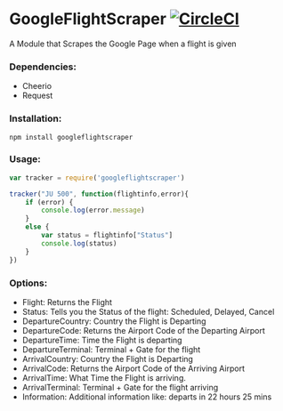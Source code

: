 # GoogleFlightScraper [![CircleCI](https://circleci.com/gh/MatejMecka/GoogleFlightScraper.svg?style=svg)](https://circleci.com/gh/MatejMecka/GoogleFlightScraper)
A Module that Scrapes the Google Page when a flight is given

### Dependencies:
- Cheerio
- Request

### Installation:

`npm install googleflightscraper`

### Usage:
```js
var tracker = require('googleflightscraper')

tracker("JU 500", function(flightinfo,error){
	if (error) {
		console.log(error.message)
	}
	else {
		var status = flightinfo["Status"]
		console.log(status)
	}
})

```

### Options:

* Flight: Returns the Flight
* Status: Tells you the Status of the flight: Scheduled, Delayed, Cancel
* DepartureCountry: Country the Flight is Departing
* DepartureCode: Returns the Airport Code of the Departing Airport
* DepartureTime: Time the Flight is departing
* DepartureTerminal: Terminal + Gate for the flight
* ArrivalCountry: Country the Flight is Departing
* ArrivalCode: Returns the Airport Code of the Arriving Airport
* ArrivalTime: What Time the Flight is arriving.
* ArrivalTerminal: Terminal + Gate for the flight arriving
* Information: Additional information like: departs in 22 hours 25 mins
